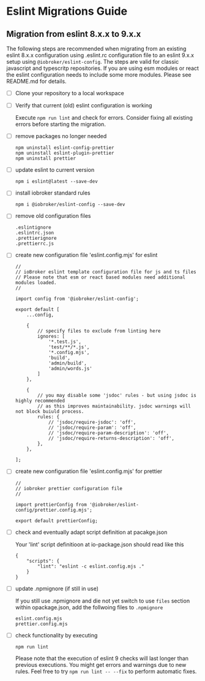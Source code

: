 # Eslint Migrations Guide

## Migration from eslint 8.x.x to 9.x.x

The following steps are recommended when migrating from an existing eslint 8.x.x configuration using .eslint.rc configuration file to an eslint 9.x.x setup using `@iobroker/eslint-config`.
The steps are valid for classic javascript and typescritp repositories. If you are using esm modules or react the eslint configuration needs to include some more modules. Please see README.md for details.

- [ ] Clone your repository to a local workspace
- [ ] Verify that current (old) eslint configuration is working

  Execute `npm run lint` and check for errors. Consider fixing all existing errors before starting the migration.
      
- [ ] remove packages no longer needed

      npm uninstall eslint-config-prettier
      npm uninstall eslint-plugin-prettier
      npm uninstall prettier

- [ ] update eslint to current version

      npm i eslint@latest --save-dev

- [ ] install iobroker standard rules

      npm i @iobroker/eslint-config --save-dev

- [ ] remove old configuration files

      .eslintignore
      .eslintrc.json
      .prettierignore
      .prettierrc.js
      
- [ ] create new configuration file 'eslint.config.mjs' for eslint

      //  
      // ioBroker eslint template configuration file for js and ts files
      // Please note that esm or react based modules need additional modules loaded.
      //  
      
      import config from '@iobroker/eslint-config';
    
      export default [
          ...config,
      
          {
              // specify files to exclude from linting here
              ignores: [
                  '*.test.js', 
                  'test/**/*.js', 
                  '*.config.mjs', 
                  'build', 
                  'admin/build', 
                  'admin/words.js'
              ] 
          },
      
          {
              // you may disable some 'jsdoc' rules - but using jsdoc is highly recommended
              // as this improves maintainability. jsdoc warnings will not block buiuld process.
              rules: {
                  // 'jsdoc/require-jsdoc': 'off',
                  // 'jsdoc/require-param': 'off',
                  // 'jsdoc/require-param-description': 'off',
                  // 'jsdoc/require-returns-description': 'off',
              },
          },
          
      ];
  
- [ ] create new configuration file 'eslint.config.mjs' for prettier

      //  
      // iobroker prettier configuration file
      //  

      import prettierConfig from '@iobroker/eslint-config/prettier.config.mjs';
      
      export default prettierConfig;
  
- [ ] check and eventually adapt script definition at pacakge.json
   
  Your 'lint' script definitioon at io-package.json should read like this

      {
          "scripts": {
              "lint": "eslint -c eslint.config.mjs ."
          }
      }

- [ ] update .npmignore (if still in use)

  If you still use .npmignore and die not yet switch to use `files` section within opackage.json, add the follwoing files to `.npmignore`

      eslint.config.mjs
      prettier.config.mjs
          
- [ ] check functionality by executing
   
      npm run lint

  Please note that the execution of eslint 9 checks will last longer than previous executions. You might get errors and warnings due to new rules.
  Feel free to try `npm run lint -- --fix` to perform automatic fixes.


